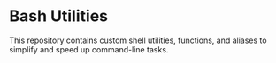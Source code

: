 # Bash Utilities  

This repository contains custom shell utilities, functions, and aliases to simplify and speed up command-line tasks.  

